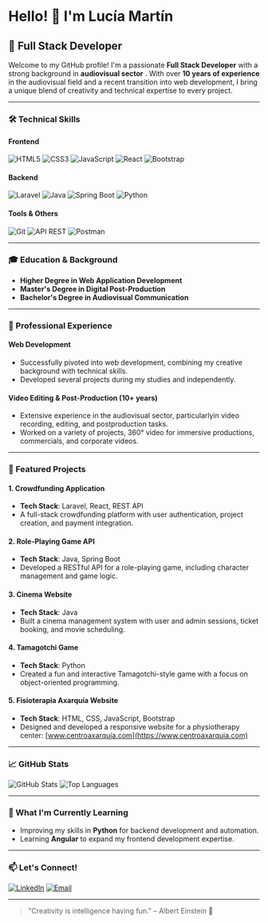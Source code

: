 # Hello! 👋 I'm Lucía Martín

## 🚀 Full Stack Developer

Welcome to my GitHub profile! I'm a passionate **Full Stack Developer** with a strong background in **audiovisual sector** . With over **10 years of experience** in the audiovisual field and a recent transition into web development, I bring a unique blend of creativity and technical expertise to every project.

---

### 🛠️ Technical Skills

#### Frontend
![HTML5](https://img.shields.io/badge/HTML5-E34F26?style=for-the-badge&logo=html5&logoColor=white)
![CSS3](https://img.shields.io/badge/CSS3-1572B6?style=for-the-badge&logo=css3&logoColor=white)
![JavaScript](https://img.shields.io/badge/JavaScript-F7DF1E?style=for-the-badge&logo=javascript&logoColor=black)
![React](https://img.shields.io/badge/React-20232A?style=for-the-badge&logo=react&logoColor=61DAFB)
![Bootstrap](https://img.shields.io/badge/Bootstrap-563D7C?style=for-the-badge&logo=bootstrap&logoColor=white)

#### Backend
![Laravel](https://img.shields.io/badge/Laravel-FF2D20?style=for-the-badge&logo=laravel&logoColor=white)
![Java](https://img.shields.io/badge/Java-ED8B00?style=for-the-badge&logo=openjdk&logoColor=white)
![Spring Boot](https://img.shields.io/badge/Spring_Boot-6DB33F?style=for-the-badge&logo=spring&logoColor=white)
![Python](https://img.shields.io/badge/Python-3776AB?style=for-the-badge&logo=python&logoColor=white)

#### Tools & Others
![Git](https://img.shields.io/badge/Git-F05032?style=for-the-badge&logo=git&logoColor=white)
![API REST](https://img.shields.io/badge/API_REST-FF6F61?style=for-the-badge&logo=json&logoColor=white)
![Postman](https://img.shields.io/badge/Postman-FF6C37?style=for-the-badge&logo=postman&logoColor=white)

---

### 🎓 Education & Background

- **Higher Degree in Web Application Development**
- **Master's Degree in Digital Post-Production**  
- **Bachelor's Degree in Audiovisual Communication**  

---

### 💼 Professional Experience

#### Web Development
- Successfully pivoted into web development, combining my creative background with technical skills.
- Developed several projects during my studies and independently.
  
#### Video Editing & Post-Production (10+ years)
- Extensive experience in the audiovisual sector, particularlyin video recording, editing, and postproduction tasks.
- Worked on a variety of projects, 360° video for immersive productions, commercials, and corporate videos.

---

### 🌟 Featured Projects

#### 1. **Crowdfunding Application**  
- **Tech Stack**: Laravel, React, REST API  
- A full-stack crowdfunding platform with user authentication, project creation, and payment integration.

#### 2. **Role-Playing Game API**  
- **Tech Stack**: Java, Spring Boot  
- Developed a RESTful API for a role-playing game, including character management and game logic.

#### 3. **Cinema Website**  
- **Tech Stack**: Java  
- Built a cinema management system with user and admin sessions, ticket booking, and movie scheduling.

#### 4. **Tamagotchi Game**  
- **Tech Stack**: Python  
- Created a fun and interactive Tamagotchi-style game with a focus on object-oriented programming.

#### 5. **Fisioterapia Axarquía Website**  
- **Tech Stack**: HTML, CSS, JavaScript, Bootstrap  
- Designed and developed a responsive website for a physiotherapy center: [www.centroaxarquia.com](https://www.centroaxarquia.com)

---

### 📈 GitHub Stats

![GitHub Stats](https://github-readme-stats.vercel.app/api?username=LuciaMartinG&show_icons=true&theme=radical)
![Top Languages](https://github-readme-stats.vercel.app/api/top-langs/?username=LuciaMartinG&layout=compact&theme=radical)

---

### 🌱 What I'm Currently Learning

- Improving my skills in **Python** for backend development and automation.
- Learning **Angular** to expand my frontend development expertise.

---

### 📫 Let's Connect!

[![LinkedIn](https://img.shields.io/badge/LinkedIn-0077B5?style=for-the-badge&logo=linkedin&logoColor=white)](www.linkedin.com/in/lucía-martín-guijarro-697ab792)
[![Email](https://img.shields.io/badge/Email-D14836?style=for-the-badge&logo=gmail&logoColor=white)](mailto:lmguijarro92@gmail.com)

---

> "Creativity is intelligence having fun." – Albert Einstein 🚀
